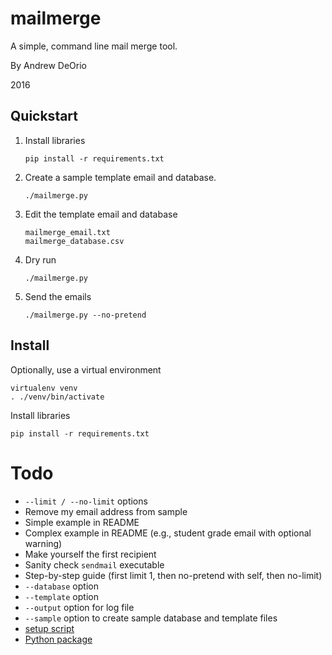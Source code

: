 # mailmerge
A simple, command line mail merge tool.

By Andrew DeOrio

2016

## Quickstart
1. Install libraries
   ````
   pip install -r requirements.txt
   ````

1. Create a sample template email and database.
    ```
    ./mailmerge.py
    ```

1. Edit the template email and database
    ```
    mailmerge_email.txt
    mailmerge_database.csv
    ```

1. Dry run
    ```
    ./mailmerge.py
    ```

1. Send the emails
    ```
    ./mailmerge.py --no-pretend
    ```


## Install
Optionally, use a virtual environment
```
virtualenv venv
. ./venv/bin/activate
```

Install libraries
```
pip install -r requirements.txt
```

# Todo
* `--limit / --no-limit` options
* Remove my email address from sample
* Simple example in README
* Complex example in README (e.g., student grade email with optional warning)
* Make yourself the first recipient
* Sanity check `sendmail` executable
* Step-by-step guide (first limit 1, then no-pretend with self, then no-limit)
* `--database` option
* `--template` option
* `--output` option for log file
* `--sample` option to create sample database and template files
* [setup script](https://stackoverflow.com/questions/4840182/setup-py-and-adding-file-to-bin)
* [Python package](http://peterdowns.com/posts/first-time-with-pypi.html)
